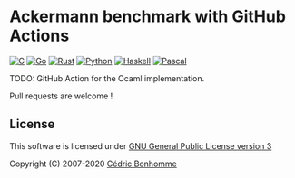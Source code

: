 # Ackermann benchmark with GitHub Actions

[![C](https://github.com/cedricbonhomme/ackermann/workflows/C/badge.svg?style=flat-square)](https://github.com/cedricbonhomme/ackermann/actions?query=workflow%3A%22C%22)
[![Go](https://github.com/cedricbonhomme/ackermann/workflows/Go/badge.svg?style=flat-square)](https://github.com/cedricbonhomme/ackermann/actions?query=workflow%3A%22Go%22)
[![Rust](https://github.com/cedricbonhomme/ackermann/workflows/Rust/badge.svg?style=flat-square)](https://github.com/cedricbonhomme/ackermann/actions?query=workflow%3A%22Rust%22)
[![Python](https://github.com/cedricbonhomme/ackermann/workflows/Python/badge.svg?style=flat-square)](https://github.com/cedricbonhomme/ackermann/actions?query=workflow%3A%22Python%22)
[![Haskell](https://github.com/cedricbonhomme/ackermann/workflows/Haskell/badge.svg?style=flat-square)](https://github.com/cedricbonhomme/ackermann/actions?query=workflow%3A%22Haskell%22)
[![Pascal](https://github.com/cedricbonhomme/ackermann/workflows/Pascal/badge.svg?style=flat-square)](https://github.com/cedricbonhomme/ackermann/actions?query=workflow%3A%22Pascal%22)


TODO: GitHub Action for the Ocaml implementation.

Pull requests are welcome !

## License

This software is licensed under
[GNU General Public License version 3](https://www.gnu.org/licenses/gpl-3.0.html)


Copyright (C) 2007-2020 [Cédric Bonhomme](https://www.cedricbonhomme.org)
